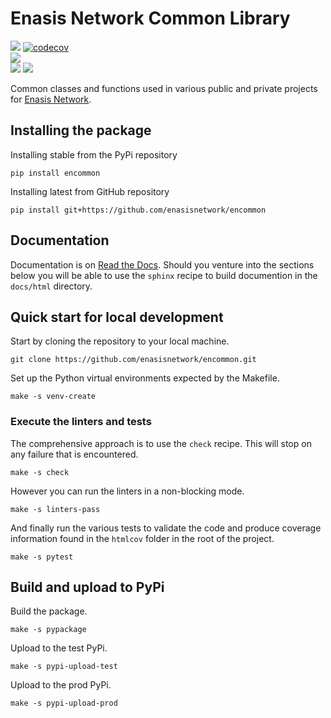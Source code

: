 # Enasis Network Common Library

[![](https://img.shields.io/github/actions/workflow/status/enasisnetwork/encommon/build.yml?style=flat-square&label=GitHub%20actions)](https://github.com/enasisnetwork/encommon/actions)
[![codecov](https://codecov.io/gh/enasisnetwork/encommon/graph/badge.svg?token=7PGOXKJU0E)](https://codecov.io/gh/enasisnetwork/encommon)<br>
[![](https://img.shields.io/readthedocs/encommon?style=flat-square&label=Read%20the%20Docs)](https://encommon.readthedocs.io/en/stable)<br>
[![](https://img.shields.io/pypi/v/encommon.svg?style=flat-square&label=PyPi%20version)](https://pypi.org/project/encommon)
[![](https://img.shields.io/pypi/dm/encommon?style=flat-square&label=PyPi%20downloads)](https://pypi.org/project/encommon)

Common classes and functions used in various public and private projects for
[Enasis Network](https://github.com/enasisnetwork).

## Installing the package
Installing stable from the PyPi repository
```
pip install encommon
```
Installing latest from GitHub repository
```
pip install git+https://github.com/enasisnetwork/encommon
```

## Documentation
Documentation is on [Read the Docs](https://encommon.readthedocs.io).
Should you venture into the sections below you will be able to use the
`sphinx` recipe to build documention in the `docs/html` directory.

## Quick start for local development
Start by cloning the repository to your local machine.
```
git clone https://github.com/enasisnetwork/encommon.git
```
Set up the Python virtual environments expected by the Makefile.
```
make -s venv-create
```

### Execute the linters and tests
The comprehensive approach is to use the `check` recipe. This will stop on
any failure that is encountered.
```
make -s check
```
However you can run the linters in a non-blocking mode.
```
make -s linters-pass
```
And finally run the various tests to validate the code and produce coverage
information found in the `htmlcov` folder in the root of the project.
```
make -s pytest
```

## Build and upload to PyPi
Build the package.
```
make -s pypackage
```
Upload to the test PyPi.
```
make -s pypi-upload-test
```
Upload to the prod PyPi.
```
make -s pypi-upload-prod
```
